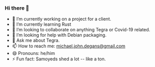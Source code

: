 ### Hi there 👋

- 🔭 I’m currently working on a project for a client.
- 🌱 I’m currently learning Rust
- 👯 I’m looking to collaborate on anything Tegra or Covid-19 related.
- 🤔 I’m looking for help with Debian packaging.
- 💬 Ask me about Tegra.
- 📫 How to reach me: michael.john.degans@gmail.com
- 😄 Pronouns: he/him
- ⚡ Fun fact: Samoyeds shed a lot -- like a ton.
